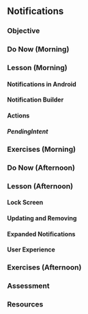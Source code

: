 ## Notifications

### Objective

### Do Now (Morning)

### Lesson (Morning)

#### Notifications in Android

#### Notification Builder

#### Actions

##### PendingIntent

### Exercises (Morning)

### Do Now (Afternoon)

### Lesson (Afternoon)

#### Lock Screen

#### Updating and Removing

#### Expanded Notifications

#### User Experience

### Exercises (Afternoon)

### Assessment

### Resources

